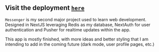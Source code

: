 ## Visit the deployment [`here`](messenger-867ofzx6l-jonathangorbachev.vercel.app)

`Messenger` is my second major project used to learn web development. Designed in NextJS leveraging Redis as my database, NextAuth for user authentication
and Pusher for realtime updates within the app.

This app is mostly finished, with more ideas and better styling that I am intending to add in the coming future (dark mode, user profile pages, etc.)

